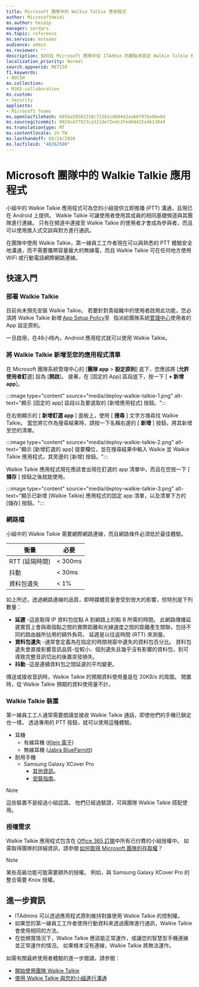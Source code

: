 ```yaml
---
title: Microsoft 團隊中的 Walkie Talkie 應用程式
author: MicrosoftHeidi
ms.author: heidip
manager: serdars
ms.topic: reference
ms.service: msteams
audience: admin
ms.reviewer: ''
description: 如何在 Microsoft 團隊中從 ITAdmin 的觀點來設定 Walkie Talkie 應用程式。
localization_priority: Normal
search.appverid: MET150
f1.keywords:
- NOCSH
ms.collection:
- M365-collaboration
ms.custom:
- Security
appliesto:
- Microsoft Teams
ms.openlocfilehash: 605ba58582210c71561cd60442aa66f97be0be0d
ms.sourcegitcommit: 8924cd77923ca321de72edc3fed04425a4b13044
ms.translationtype: MT
ms.contentlocale: zh-TW
ms.lasthandoff: 09/24/2020
ms.locfileid: "48262500"
---
```

# <a name="walkie-talkie-app-in-microsoft-teams"></a>Microsoft 團隊中的 Walkie Talkie 應用程式

小組中的 Walkie Talkie 應用程式可為您的小組提供立即推播 (PTT) 溝通，且現已在 Android 上提供。 Walkie Talkie 可讓使用者使用其成員的相同基礎頻道與其團隊進行連線。 只有在頻道中連接至 Walkie Talkie 的使用者才會成為參與者，而且可以使用推入式交談與對方進行通訊。

在團隊中使用 Walkie Talkie，第一線員工工作者現在可以與熟悉的 PTT 體驗安全地溝通，而不需要攜帶容量龐大的無線電，而且 Walkie Talkie 可在任何地方使用 WiFi 或行動電話網際網路連線。

## <a name="getting-started"></a>快速入門

### <a name="deploying-walkie-talkie"></a>部署 Walkie Talkie

目前尚未預先安裝 Walkie Talkie。 若要針對貴組織中的使用者啟用此功能，您必須將 Walkie Talkie 新增 [App Setup Policy](teams-app-setup-policies.md)至   指派給團隊系統[管理中心](https://admin.teams.microsoft.com/)使用者的 App 設定原則。

一旦啟用，在48小時內，Android 應用程式就可以使用 Walkie Talkie。

### <a name="adding-walkie-talkie-to-your-app-list"></a>將 Walkie Talkie 新增至您的應用程式清單

在 Microsoft 團隊系統管理中心的 [**團隊 app**  >  **設定原則**] 底下，您應該將 [**允許使用者釘**選] 設為 [**開啟**]。 接著，在 [固定的 App] 區段底下，按一下 [ **+ 新增 app**]。

:::image type="content" source="media/deploy-walkie-talkie-1.png" alt-text="顯示 [固定的 app] 區段以及要選取的 [新增應用程式] 按鈕。":::

在右側顯示的 [ **新增釘選 app** ] 面板上，使用 [ **搜尋** ] 文字方塊尋找 Walkie Talkie。 當您將它作為搜尋結果時，請按一下名稱右邊的 [ **新增** ] 按鈕，將其新增至您的清單。

:::image type="content" source="media/deploy-walkie-talkie-2.png" alt-text="顯示 [新增釘選的 app] 提要欄位，並在搜尋結果中輸入 Walkie 並 Walkie Talkie 應用程式，其旁邊的 [新增] 按鈕。":::

Walkie Talkie 應用程式現在應該會出現在釘選的 app 清單中，而且在您按一下 [ **儲存** ] 按鈕之後就能使用。

:::image type="content" source="media/deploy-walkie-talkie-3.png" alt-text="顯示已新增 [Walkie Talkie] 應用程式的固定 app 清單，以及清單下方的 [儲存] 按鈕。":::

### <a name="network-documentation"></a>網路檔

小組中的 Walkie Talkie 需要網際網路連線，而且網路條件必須低於最佳體驗。

|衡量 | 必要 |
|---|---|
|RTT (延隔時間)  | < 300ms |
|抖動 |< 30ms |
|資料包遺失 |< 1% |

如上所述，透過網路連線的品質，即時媒體質量會受到很大的影響，但特別是下列數量：

- **延遲** -這是取得 IP 資料包從點 A 到網路上的點 B 所需的時間。 此網路傳播延遲實質上會與兩個點之間的實際距離和光線速度之間的距離產生關聯，包括不同的路由器所佔用的額外負荷。 延遲是以往返時間 (RTT) 來測量。
- **資料包遺失** -通常會定義為在指定的時間視窗中遺失的資料包百分比。 資料包遺失會直接影響音訊品質-從較小、個別遺失且幾乎沒有影響的資料包，到可導致完整音訊切出的後置突發損失。
- **抖動** -這是連續資料包之間延遲的平均變更。

傳送或接收音訊時，Walkie Talkie 的預期資料使用量是在 20KB/s 的周圍。 閒置時，從 Walkie Talkie 預期的資料使用量不計。

### <a name="walkie-talkie-devices"></a>Walkie Talkie 裝置

第一線員工工人通常需要朗讀並接收 Walkie Talkie 通話，即使他們的手機已鎖定也一樣。 透過專用的 PTT 按鈕，就可以使用這種體驗。

- 耳機
  - 有線耳機 ([Klein 電子](https://www.kleinelectronics.com/poc-accessories/mtwt/)) 
  - 無線耳機 ([Jabra BlueParrott](https://www.blueparrott.com/microsoft-teams-walkie-talkie)) 
- 耐用手機
  - Samsung Galaxy XCover Pro
    - [其他資訊](https://www.samsung.com/us/business/products/mobile/phones/galaxy-xcover-pro/)。
    - [安裝指南](https://docs.samsungknox.com/admin/knox-service-plugin/intune-teams.htm)。

> [!NOTE]
> 這些裝置不是經過小組認證。 他們已經過驗證，可與團隊 Walkie Talkie 搭配使用。

### <a name="license-requirements"></a>授權需求

Walkie Talkie 應用程式包含在 [Office 365 訂閱](https://docs.microsoft.com/MicrosoftTeams/office-365-licensing)中所有已付費的小組授權中。 如需取得團隊的詳細資訊，請參閱 [如何取得 Microsoft 團隊的存取權](https://support.office.com/article/fc7f1634-abd3-4f26-a597-9df16e4ca65b)？

> [!NOTE]
> 某些高級功能可能需要額外的授權。 例如，與 Samsung Galaxy XCover Pro 的整合需要 Knox 授權。

## <a name="further-information"></a>進一步資訊

- ITAdmins 可以透過應用程式原則維持對誰使用 Walkie Talkie 的控制權。
- 如果您的第一線員工工作者使用行動資料來透過團隊進行通訊，Walkie Talkie 會使用相同的方法。
- 在低頻寬情況下，Walkie Talkie 應該能正常運作，或讓您的智慧型手機連線並正常運作的情況。 如果根本沒有連線，Walkie Talkie 將無法運作。

如需有關最終使用者體驗的進一步閱讀，請參閱：

- [開始使用團隊 Walkie Talkie](https://support.microsoft.com/office/get-started-with-teams-walkie-talkie-25bdc3d5-bbb2-41b7-89bf-650fae0c8e0c)
- [使用 Walkie Talkie 與您的小組進行溝通](https://support.microsoft.com/office/communicate-with-your-team-in-walkie-talkie-e4342550-5516-4451-b9ec-93166b60f8a4)
